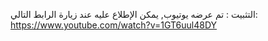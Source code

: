 التثبيت :
تم عرضه يوتيوب, يمكن الإطلاع عليه عند زيارة الرابط التالي:
https://www.youtube.com/watch?v=1GT6uul48DY


